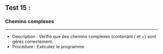 ## Test 15 :
### Chemins complexes

-------
- Description : Vérifie que des chemins complexes (contenant / et ~) sont gérés correctement.
- Procédure : Exécutez le programme.